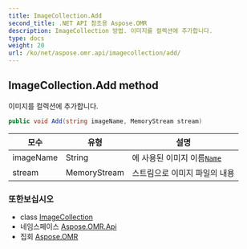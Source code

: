 ```yaml
---
title: ImageCollection.Add
second_title: .NET API 참조용 Aspose.OMR
description: ImageCollection 방법. 이미지를 컬렉션에 추가합니다.
type: docs
weight: 20
url: /ko/net/aspose.omr.api/imagecollection/add/
---
```

## ImageCollection.Add method

이미지를 컬렉션에 추가합니다.

```csharp
public void Add(string imageName, MemoryStream stream)
```

| 모수 | 유형 | 설명 |
| --- | --- | --- |
| imageName | String | 에 사용된 이미지 이름[`Name`](../../../aspose.omr.generation.config.elements/imageconfig/name/) |
| stream | MemoryStream | 스트림으로 이미지 파일의 내용 |

### 또한보십시오

* class [ImageCollection](../)
* 네임스페이스 [Aspose.OMR.Api](../../imagecollection/)
* 집회 [Aspose.OMR](../../../)


